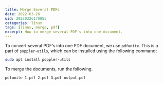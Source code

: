 ```yaml
---
title: Merge Several PDFs
date: 2022-03-26
uid: 20220326170055
categories: linux 
tags: [linux, merge, pdf]
excerpt: How to merge several PDF's into one document.
---
```


To convert several PDF's into one PDF document, we use `pdfunite`. This is a part of `poppler-utils`, which can be installed using the following command;

```bash
sudo apt install poppler-utils
```

To merge the documents, run the following. 

```bash
pdfunite 1.pdf 2.pdf 3.pdf output.pdf
```
